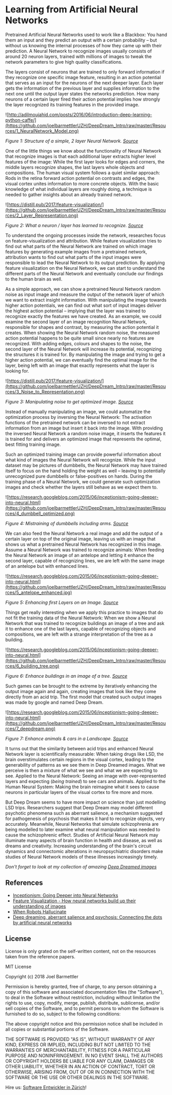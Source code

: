 

# Learning from Artificial Neural Networks

Pretrained Artificial Neural Networks used to work like a Blackbox: You hand them an input and they predict an output with a certain probability – but without us knowing the internal processes of how they came up with their prediction. A Neural Network to recognize images usually consists of around 20 neuron layers, trained with millions of images to tweak the network parameters to give high quality classifications.

The layers consist of neurons that are trained to only forward information if they recognize one specific image feature, resulting in an action potential that serves as an input for the neurons of the next deeper layer. Each layer gets the information of the previous layer and supplies information to the next one until the output layer states the networks prediction. How many neurons of a certain layer fired their action potential implies how strongly the layer recognized its training features in the provided image.

 ![http://adilmoujahid.com/posts/2016/06/introduction-deep-learning-python-caffe/](https://github.com/joelbarmettlerUZH/DeepDream_Intro/raw/master/Resources/1_NeuralNetwork_Model.png)

*Figure  1: Structure of a simple, 2 layer Neural Network. [Source](http://adilmoujahid.com/posts/2016/06/introduction-deep-learning-python-caffe/)*

One of the little things we know about the functionality of Neural Network that recognize images is that each additional layer extracts higher level features of the image: While the first layer looks for edges and corners, the middle layers recognize shapes, the last layers whole objects and compositions. The human visual system follows a quiet similar approach: Rods in the retina forward action potential on contrasts and edges, the visual cortex unites information to more concrete objects. With the basic knowledge of what individual layers are roughly doing, a technique is needed to gather insights about an already trained network.

 ![https://distill.pub/2017/feature-visualization/](https://github.com/joelbarmettlerUZH/DeepDream_Intro/raw/master/Resources/2_Layer_Representation.png)

*Figure 2: What a neuron / layer has learned to recognize. [Source](https://distill.pub/2017/feature-visualization/)*

To understand the ongoing processes inside the network, researches focus on feature-visualization and attribution. While feature visualization tries to find out what parts of the Neural Network are trained on which image features by generating example images from a pretrained network, attribution wants to find out what parts of the input images were responsible to lead the Neural Network to its output prediction. By applying feature visualization on the Neural Network, we can start to understand the different parts of the Neural Network and eventually conclude our findings to the human brain as well.

As a simple approach, we can show a pretrained Neural Network random noise as input image and measure the output of the network layer of which we want to extract insight information. With manipulating the image towards higher action potentials, we can find out what sort of input images deliver the highest action potential – implying that the layer was trained to recognize exactly the features we have created. As an example, we could examine the second layer of an image recognition Neural Network, responsible for shapes and contrast, by measuring the action potential it creates. When showing the Neural Network random noise, the measured action potential happens to be quite small since nearly no features are recognized. With adding edges, colours and shapes to the noise, the second layer of the Neural Network will increase its potential, recognizing the structures it is trained for. By manipulating the image and trying to get a higher action potential, we can eventually find the optimal image for the layer, being left with an image that exactly represents what the layer is looking for.

 ![https://distill.pub/2017/feature-visualization/](https://github.com/joelbarmettlerUZH/DeepDream_Intro/raw/master/Resources/3_Noise_to_Representation.png)

*Figure  3: Manipulating noise to get optimized image. [Source](https://distill.pub/2017/feature-visualization/)*

Instead of manually manipulating an image, we could automatize the optimization process by inversing the Neural Network: The activation functions of the pretrained network can be inversed to not extract information from an image but insert it back into the image. With providing the inversed Neural Network a random noise image, it inserts the features it is trained for and delivers an optimized image that represents the optimal, best fitting training image.

Such an optimized training image can provide powerful information about what kind of images the Neural Network will recognize. While the input dataset may be pictures of dumbbells, the Neural Network may have trained itself to focus on the hand holding the weight as well – leaving to potentially unrecognized pure dumbbells or false-positives on hands.  During the training phase of a Neural Network, we could generate such optimization images and check whether the layers still behave as we expect them to.

![https://research.googleblog.com/2015/06/inceptionism-going-deeper-into-neural.html](https://github.com/joelbarmettlerUZH/DeepDream_Intro/raw/master/Resources/4_dumbbell_optimized.png)

*Figure  4: Mistraining of dumbbells including arms. [Source](https://research.googleblog.com/2015/06/inceptionism-going-deeper-into-neural.html)*

We can also feed the Neural Network a real image and add the output of a certain layer on top of the original image, leaving us with an image that shows us what a pretrained Neural Network has recognized in this image. Assume a Neural Network was trained to recognize animals: When feeding the Neural Network an image of an antelope and letting it enhance the second layer, capable of recognizing lines, we are left with the same image of an antelope but with enhanced lines.

 ![https://research.googleblog.com/2015/06/inceptionism-going-deeper-into-neural.html](https://github.com/joelbarmettlerUZH/DeepDream_Intro/raw/master/Resources/5_antelope_enhanced.jpg)

*Figure  5: Enhancing first Layers on an Image. [Source](https://research.googleblog.com/2015/06/inceptionism-going-deeper-into-neural.html)*

Things get really interesting when we apply this practice to images that do not fit the training data of the Neural Network: When we show a Neural Network that was trained to recognize buildings an image of a tree and ask it to enhance one of the last layers, capable of recognizing objects and compositions, we are left with a strange interpretation of the tree as a building.

 ![https://research.googleblog.com/2015/06/inceptionism-going-deeper-into-neural.html](https://github.com/joelbarmettlerUZH/DeepDream_Intro/raw/master/Resources/6_building_tree.png)

*Figure  6: Enhance buildings in an image of a tree. [Source](https://research.googleblog.com/2015/06/inceptionism-going-deeper-into-neural.html)*

Such games can be brought to the extreme by iteratively enhancing the output image again and again, creating images that look like they come directly from an acid trip. The first model that created such output images was made by google and named Deep Dream.

 ![https://research.googleblog.com/2015/06/inceptionism-going-deeper-into-neural.html](https://github.com/joelbarmettlerUZH/DeepDream_Intro/raw/master/Resources/7_deepdream.png)

*Figure  7: Enhance animals &amp; cars in a Landscape. [Source](https://www.theatlantic.com/technology/archive/2015/09/robots-hallucinate-dream/403498/)*

It turns out that the similarity between acid trips and enhanced Neural Network layer is scientifically measurable: When taking drugs like LSD, the brain overstimulates certain regions in the visual cortex, leading to the generability of patterns as we see them in Deep Dreamed images. What we perceive is then a mixture of what we see and what we are expecting to see. Applied to the Neural Network: Seeing an image with over-represented layers and expecting (_being trained_) to see cars and animals.  Applied to the Human Neural System: Making the brain reimagine what it sees to cause neurons in particular layers of the visual cortex to fire more and more.

But Deep Dream seems to have more impact on science than just modelling LSD trips. Researchers suggest that Deep Dream may model different psychotic phenomena such as aberrant salience, a mechanism suggested for pathogenesis of psychosis that makes it hard to recognize objects, very accurately. Meanwhile, Neural Networks that simulate schizophrenia are being modelled to later examine what neural manipulation was needed to cause the schizophrenic effect. Studies of Artificial Neural Network may illuminate many aspects of brain function in health and disease, as well as dreams and creativity. Increasing understanding of the brain&#39;s circuit dynamics and connectomic alterations in neuropsychiatric disorders make studies of Neural Network models of these illnesses increasingly timely.

*Don't forget to look at my collection of amazing [Deep Dreamed images](https://github.com/joelbarmettlerUZH/DeepDream_Intro/blob/master/Dreams.md)*

References
----

- [Inceptionism: Going Deeper into Neural Networks ](https://research.googleblog.com/2015/06/inceptionism-going-deeper-into-neural.html)
- [Feature Visualization - How neural networks build up their understanding of images](https://distill.pub/2017/feature-visualization/)
- [When Robots Hallucinate](https://www.theatlantic.com/technology/archive/2015/09/robots-hallucinate-dream/403498/)
- [Deep dreaming, aberrant salience and psychosis: Connecting the dots by artificial neural networks](http://www.schres-journal.com/article/S0920-9964(17)30029-4/pdf)


License
----

License is only grated on the self-written content, not on the resources taken from the reference papers.

MIT License

Copyright (c) 2018 Joel Barmettler

Permission is hereby granted, free of charge, to any person obtaining a copy
of this software and associated documentation files (the "Software"), to deal
in the Software without restriction, including without limitation the rights
to use, copy, modify, merge, publish, distribute, sublicense, and/or sell
copies of the Software, and to permit persons to whom the Software is
furnished to do so, subject to the following conditions:

The above copyright notice and this permission notice shall be included in all
copies or substantial portions of the Software.

THE SOFTWARE IS PROVIDED "AS IS", WITHOUT WARRANTY OF ANY KIND, EXPRESS OR
IMPLIED, INCLUDING BUT NOT LIMITED TO THE WARRANTIES OF MERCHANTABILITY,
FITNESS FOR A PARTICULAR PURPOSE AND NONINFRINGEMENT. IN NO EVENT SHALL THE
AUTHORS OR COPYRIGHT HOLDERS BE LIABLE FOR ANY CLAIM, DAMAGES OR OTHER
LIABILITY, WHETHER IN AN ACTION OF CONTRACT, TORT OR OTHERWISE, ARISING FROM,
OUT OF OR IN CONNECTION WITH THE SOFTWARE OR THE USE OR OTHER DEALINGS IN THE
SOFTWARE.


Hire us: [Software Entwickler in Zürich](https://polygon-software.ch)!
